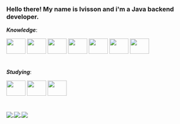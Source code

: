 
### Hello there! My name is Ivisson and i'm a Java backend developer.

***Knowledge***: 

<div style="display: inline_block">
  
  <img align="center" width="50" height="40" src="https://cdn.jsdelivr.net/gh/devicons/devicon/icons/spring/spring-original.svg">
  <img align="center" width="50" height="40" src="https://cdn.jsdelivr.net/gh/devicons/devicon/icons/java/java-plain-wordmark.svg">
  <img align="center" width="50" height="40" src="https://cdn.jsdelivr.net/gh/devicons/devicon/icons/postgresql/postgresql-original.svg">
  <img align="center" width="50" height="40" src="https://cdn.jsdelivr.net/gh/devicons/devicon/icons/oracle/oracle-original.svg">
  <img align="center" width="50" height="40" src="https://cdn.jsdelivr.net/gh/devicons/devicon/icons/mongodb/mongodb-original.svg">
  <img align="center" width="50" height="40" src="https://cdn.jsdelivr.net/gh/devicons/devicon/icons/fedora/fedora-original.svg">
  <img align="center" width="50" height="40" src="https://cdn.jsdelivr.net/gh/devicons/devicon/icons/docker/docker-plain-wordmark.svg">
  
</div>

#

***Studying***:

<div style="display: inline_block">
  
  <img align="center" width="50" height="40" src="https://cdn.jsdelivr.net/gh/devicons/devicon/icons/amazonwebservices/amazonwebservices-plain-wordmark.svg">
  <img align="center" width="50" height="40" src="https://cdn.jsdelivr.net/gh/devicons/devicon/icons/apachekafka/apachekafka-original.svg">
  <img align="center" width="50" height="40" src="https://cdn.jsdelivr.net/gh/devicons/devicon/icons/go/go-original-wordmark.svg">
  
</div>


#

<a href="https://www.instagram.com/ivii.ns/" target="_blank"> <img align="center" img src="https://img.shields.io/badge/Instagram-white?style=for-the-badge&logo=instagram&logoColor=black" target="_blank">
<a href="https://wa.link/644gqx/" target="_blank"> <img align="center" img src="https://img.shields.io/badge/Whatsapp-white?style=for-the-badge&logo=whatsapp&logoColor=black" target="_blank"> 
<a href="https://www.linkedin.com/in/dev-ivi-fullstack/" target="_blank"> <img align="center" img src="https://img.shields.io/badge/Linkedin-white?style=for-the-badge&logo=linkedin&logoColor=black" target="_blank">

